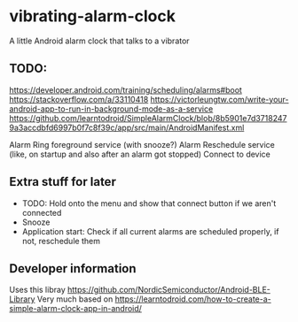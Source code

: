# vibrating-alarm-clock
A little Android alarm clock that talks to a vibrator

## TODO:
https://developer.android.com/training/scheduling/alarms#boot
https://stackoverflow.com/a/33110418
https://victorleungtw.com/write-your-android-app-to-run-in-background-mode-as-a-service
https://github.com/learntodroid/SimpleAlarmClock/blob/8b5901e7d37182479a3accdbfd6997b0f7c8f39c/app/src/main/AndroidManifest.xml

Alarm Ring foreground service (with snooze?)
Alarm Reschedule service (like, on startup and also after an alarm got stopped)
Connect to device


## Extra stuff for later
- TODO: Hold onto the menu and show that connect button if we aren't connected
- Snooze
- Application start: Check if all current alarms are scheduled properly, if not, reschedule them

## Developer information

Uses this libray https://github.com/NordicSemiconductor/Android-BLE-Library
Very much based on https://learntodroid.com/how-to-create-a-simple-alarm-clock-app-in-android/